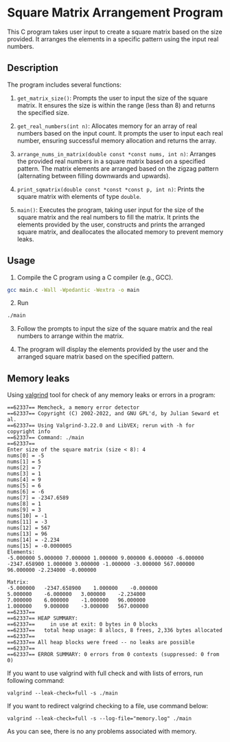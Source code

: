 # Square Matrix Arrangement Program

This C program takes user input to create a square matrix based on the size provided. It arranges the elements in a specific pattern using the input real numbers.

## Description

The program includes several functions:

1. `get_matrix_size()`: Prompts the user to input the size of the square matrix. It ensures the size is within the range (less than 8) and returns the specified size.

2. `get_real_numbers(int n)`: Allocates memory for an array of real numbers based on the input count. It prompts the user to input each real number, ensuring successful memory allocation and returns the array.

3. `arrange_nums_in_matrix(double const *const nums, int n)`: Arranges the provided real numbers in a square matrix based on a specified pattern. The matrix elements are arranged based on the zigzag pattern (alternating between filling downwards and upwards).

4. `print_sqmatrix(double const *const *const p, int n)`: Prints the square matrix with elements of type `double`.

5. `main()`: Executes the program, taking user input for the size of the square matrix and the real numbers to fill the matrix. It prints the elements provided by the user, constructs and prints the arranged square matrix, and deallocates the allocated memory to prevent memory leaks.

## Usage

1. Compile the C program using a C compiler (e.g., GCC).

```bash
gcc main.c -Wall -Wpedantic -Wextra -o main
```

2. Run

```bash
./main
```

3. Follow the prompts to input the size of the square matrix and the real numbers to arrange within the matrix.

4. The program will display the elements provided by the user and the arranged square matrix based on the specified pattern.

## Memory leaks

Using [valgrind](https://valgrind.org) tool for check of any memory leaks or errors in a program:

```console
==62337== Memcheck, a memory error detector
==62337== Copyright (C) 2002-2022, and GNU GPL'd, by Julian Seward et al.
==62337== Using Valgrind-3.22.0 and LibVEX; rerun with -h for copyright info
==62337== Command: ./main
==62337== 
Enter size of the square matrix (size < 8): 4
nums[0] = -5
nums[1] = 5
nums[2] = 7
nums[3] = 1
nums[4] = 9
nums[5] = 6
nums[6] = -6
nums[7] = -2347.6589
nums[8] = 1
nums[9] = 3
nums[10] = -1
nums[11] = -3
nums[12] = 567
nums[13] = 96
nums[14] = -2.234
nums[15] = -0.0000005
Elements:
-5.000000 5.000000 7.000000 1.000000 9.000000 6.000000 -6.000000 -2347.658900 1.000000 3.000000 -1.000000 -3.000000 567.000000 96.000000 -2.234000 -0.000000 

Matrix:
-5.000000	-2347.658900	1.000000	-0.000000	
5.000000	-6.000000	3.000000	-2.234000	
7.000000	6.000000	-1.000000	96.000000	
1.000000	9.000000	-3.000000	567.000000	
==62337== 
==62337== HEAP SUMMARY:
==62337==     in use at exit: 0 bytes in 0 blocks
==62337==   total heap usage: 8 allocs, 8 frees, 2,336 bytes allocated
==62337== 
==62337== All heap blocks were freed -- no leaks are possible
==62337== 
==62337== ERROR SUMMARY: 0 errors from 0 contexts (suppressed: 0 from 0)
```

If you want to use valgrind with full check and with lists of errors, run following command:

```console
valgrind --leak-check=full -s ./main
```

If you want to redirect valgrind checking to a file, use command below:

```console
valgrind --leak-check=full -s --log-file="memory.log" ./main
```

As you can see, there is no any problems associated with memory.
